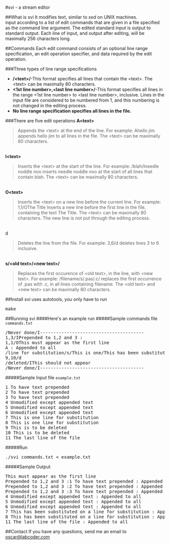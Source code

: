 #svi - a stream editor

##What is svi
It modifies text, similar to <em>sed</em> on UNIX machines.<br>
input according to a list of edit commands that are given in a file specified as the command line argument. The edited standard input is output to standard output. Each line of input, and output after editing, will be maximally 256 characters long.

##Commands
Each edit command consists of an optional line range specification, an edit operation specifier, and data required by the edit operation.

###Three types of line range specifications
<ul>
	<li><strong>/&lt;text&gt;/</strong>-This format specifies all lines that contain the &lt;text&gt;. The &lt;text&gt; can be maximally 80 characters.</li>
	<li><strong>&lt;1st line number&gt;,&lt;last line number&gt;/</strong>-This format specifies all lines in the range &lt;1st line number&gt; to &lt;last line number&gt;, inclusive. Lines in the input file are considered to be numbered from 1, and this numbering is not changed in the editing process.</li>
	<li><strong>No line range specification specifies all lines in the file.</strong></li>
</ul>

###There are five edit operations
<strong>A&lt;text&gt;</strong>
<blockquote>
Appends the &lt;text&gt; at the end of the line. For example:
Ahello jim 
appends hello jim to all lines in the file. The &lt;text&gt; can be maximally 80 characters.
</blockquote>
<br>
<strong>I&lt;text&gt;</strong>
<blockquote>
Inserts the &lt;text&gt; at the start of the line. For example:
/blah/Ineedle noddle noo 
inserts needle noddle noo at the start of all lines that contain blah. The &lt;text&gt; can be maximally 80 characters.
</blockquote>
<br>
<strong>O&lt;text&gt;</strong>
<blockquote>
Inserts the &lt;text&gt; on a new line before the current line. For example:
1,1/OThe Title 
Inserts a new line before the first line in the file, containing the text The Title. The &lt;text&gt; can be maximally 80 characters. The new line is not put through the editing process.
</blockquote>
<br>
d
<blockquote>
Deletes the line from the file. For example:
3,6/d 
deletes lines 3 to 6 inclusive.
</blockquote>
<br>
<strong>s/&lt;old text&gt;/&lt;new text&gt;/</strong>
<blockquote>
Replaces the first occurence of &lt;old text&gt;, in the line, with &lt;new text&gt;. For example:
/filename/s/.pas/.c/ 
replaces the first occurrence of .pas with .c, in all lines containing filename. The &lt;old text&gt; and &lt;new text&gt; can be maximally 80 characters.
</blockquote>

##Install
svi uses autotools, you only have to run
<pre>make</pre>

##Running svi
####Here's an example run
#####Sample commands file `commands.txt`
<pre>
/Never done/I---------------------------------------
1,3/IPrepended to 1,2 and 3 :
1,1/OThis must appear as the first line
A : Appended to all
/line for substitution/s/This is one/This has been substituted on a/
9,10/d
/deleted/IThis should not appear
/Never done/I---------------------------------------
</pre>

#####Sample Input file `example.txt`
<pre>
1 To have text prepended
2 To have text prepended
3 To have text prepended
4 Unmodified except appended text
5 Unmodified except appended text
6 Unmodified except appended text
7 This is one line for substitution
8 This is one line for substitution
9 This is to be deleted
10 This is to be deleted
11 The last line of the file
</pre>

#####Run
<pre>./svi commands.txt < example.txt</pre>

#####Sample Output
<pre>
This must appear as the first line
Prepended to 1,2 and 3 :1 To have text prepended : Appended to all
Prepended to 1,2 and 3 :2 To have text prepended : Appended to all
Prepended to 1,2 and 3 :3 To have text prepended : Appended to all
4 Unmodified except appended text : Appended to all
5 Unmodified except appended text : Appended to all
6 Unmodified except appended text : Appended to all
7 This has been substituted on a line for substitution : Appended to all
8 This has been substituted on a line for substitution : Appended to all
11 The last line of the file : Appended to all
</pre>

##Contact
If you have any questions, send me an email to oscar@labcoder.com